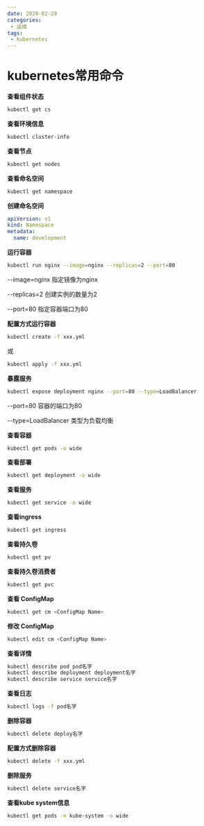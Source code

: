 ```yaml
---
date: 2020-02-29
categories: 
 - 运维
tags: 
 - kubernetes
---
```

# kubernetes常用命令

**查看组件状态**

```sh
kubectl get cs
```

**查看环境信息**

```sh
kubectl cluster-info
```

**查看节点**

```sh
kubectl get nodes
```

**查看命名空间**

```sh
kubectl get namespace
```

**创建命名空间**

```yaml
apiVersion: v1
kind: Namespace
metadata:
  name: development
```

**运行容器**

```sh
kubectl run nginx --image=nginx --replicas=2 --port=80
```

--image=nginx 指定镜像为nginx

--replicas=2 创建实例的数量为2

--port=80 指定容器端口为80



**配置方式运行容器**

```bash
kubectl create -f xxx.yml
```

或

```sh
kubectl apply -f xxx.yml
```



**暴露服务**

```sh
kubectl expose deployment nginx --port=80 --type=LoadBalancer
```

--port=80 容器的端口为80

--type=LoadBalancer 类型为负载均衡

**查看容器**

```sh
kubectl get pods -o wide
```

**查看部署**

```sh
kubectl get deployment -o wide
```

**查看服务**

```sh
kubectl get service -o wide
```

**查看ingress**

```bash
kubectl get ingress
```

**查看持久卷**

```bash
kubectl get pv
```

**查看持久卷消费者**

```bash
kubectl get pvc
```

**查看 ConfigMap**

```bash
kubectl get cm <ConfigMap Name>
```

**修改 ConfigMap**

```bash
kubectl edit cm <ConfigMap Name>
```

**查看详情**

```sh
kubectl describe pod pod名字
kubectl describe deployment deployment名字
kubectl describe service service名字
```

**查看日志**

```sh
kubectl logs -f pod名字
```

**删除容器**

```sh
kubectl delete deploy名字
```

**配置方式删除容器**

```bash
kubectl delete -f xxx.yml
```

**删除服务**

```sh
kubectl delete service名字
```



**查看kube system信息**

```sh
kubectl get pods -n kube-system -o wide
```

